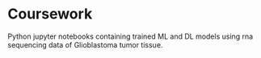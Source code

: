 # Coursework

Python jupyter notebooks containing trained ML and DL models using rna sequencing data of Glioblastoma tumor tissue. 
